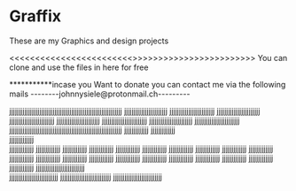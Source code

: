 # Graffix
These are my Graphics and design projects

<<<<<<<<<<<<<<<<<<<<<<<<>>>>>>>>>>>>>>>>>>>>>>>>
You can clone and use the files in here for free

***********incase you Want to donate you can contact me via the following mails
--------johnnysiele@protonmail.ch---------

jjjjjjjjjjjjjjjjjjjjjjjjjjjjjjjjjjjjjjjjjjjjjjjjjjjjjjjjjjjj
jjjjjjjjjjjjjjjjjjjjjjj             jjjjjjjjjjjjjjjjjjjjjjjj
jjjjjjjjjjjjjjjjjjjjjjj             jjjjjjjjjjjjjjjjjjjjjjjj
jjjjjjjjjjjjjjjjjjjjjjj             jjjjjjjjjjjjjjjjjjjjjjjj
jjjjjjjjjjjjjjjjjjjjjjj             jjjjjjjjjjjjjjjjjjjjjjjj
jjjjjjjjjjjjjjjjjjjjjjjjjjjjjjjjjjjjjjjjjjjjjjjjjjjjjjjjjjjj
                        jjjjjjjjjjjjj
                        jjjjjjjjjjjjj                           
                        jjjjjjjjjjjjj           
                        jjjjjjjjjjjjj
                        jjjjjjjjjjjjj
                        jjjjjjjjjjjjj
                        jjjjjjjjjjjjj
                        jjjjjjjjjjjjj
                        jjjjjjjjjjjjj
                        jjjjjjjjjjjjj
                        jjjjjjjjjjjjj
                        jjjjjjjjjjjjj
                        jjjjjjjjjjjjj
                        jjjjjjjjjjjjj
                        jjjjjjjjjjjjj
                        jjjjjjjjjjjjj
                        jjjjjjjjjjjjj
                        jjjjjjjjjjjjj
                        jjjjjjjjjjjjj
                        jjjjjjjjjjjjj
                        jjjjjjjjjjjjj
                        jjjjjjjjjjjjj
                       jjjjjjjjjjjjj
                     jjjjjjjjjjjjj
    jjjjjjjjjjjjjjjjjjjjjjjjjj  
 jjjjjjjjjjjjjjjjjjjjjjjjjj
 jjjjjjjjjjjjjjjjjjjjjjjjjjj
jjjjjjjjjjjjjjjjjjjjjjjjjj
